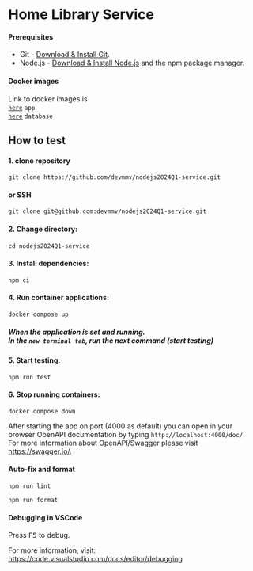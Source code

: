 # Home Library Service
#### Prerequisites

- Git - [Download & Install Git](https://git-scm.com/downloads).
- Node.js - [Download & Install Node.js](https://nodejs.org/en/download/) and the npm package manager.

#### Docker images
Link to docker images is <br>
[`here`](https://hub.docker.com/r/mmvprog/app/tags) `app     ` <br>
[`here`](https://hub.docker.com/r/mmvprog/db/tags) `database`

## How to test
#### 1. clone repository
```
git clone https://github.com/devmmv/nodejs2024Q1-service.git
```
#### or SSH
```
git clone git@github.com:devmmv/nodejs2024Q1-service.git
```
#### 2. Change directory:
```
cd nodejs2024Q1-service
```
#### 3. Install dependencies:
 ```
npm ci
```
#### 4. Run container applications:
```
docker compose up
```
##### When the application is set and running. <br> In the `new terminal tab`, run the next command (start testing)


#### 5. Start testing: 
``` 
npm run test
```
#### 6. Stop running containers:
```
docker compose down
```

After starting the app on port (4000 as default) you can open
in your browser OpenAPI documentation by typing ```http://localhost:4000/doc/```.
For more information about OpenAPI/Swagger please visit https://swagger.io/.






#### Auto-fix and format

```
npm run lint
```

```
npm run format
```

#### Debugging in VSCode

Press <kbd>F5</kbd> to debug.

For more information, visit: https://code.visualstudio.com/docs/editor/debugging
